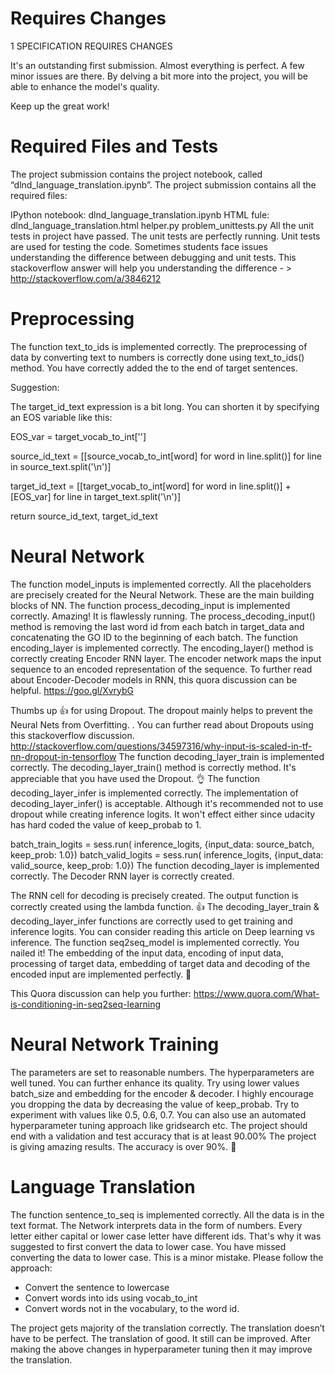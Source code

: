 # Requires Changes

1 SPECIFICATION REQUIRES CHANGES

It's an outstanding first submission. Almost everything is perfect. A few minor issues are there. By delving a bit more into the project, you will be able to enhance the model's quality.

Keep up the great work!

# Required Files and Tests

The project submission contains the project notebook, called “dlnd_language_translation.ipynb”.
The project submission contains all the required files:

IPython notebook: dlnd_language_translation.ipynb
HTML fule: dlnd_language_translation.html
helper.py
problem_unittests.py
All the unit tests in project have passed.
The unit tests are perfectly running. Unit tests are used for testing the code. Sometimes students face issues understanding the difference between debugging and unit tests. This stackoverflow answer will help you understanding the difference - > http://stackoverflow.com/a/3846212

# Preprocessing

The function text_to_ids is implemented correctly.
The preprocessing of data by converting text to numbers is correctly done using text_to_ids() method. You have correctly added the <EOS> to the end of target sentences.

Suggestion:

The target_id_text expression is a bit long. You can shorten it by specifying an EOS variable like this:

EOS_var = target_vocab_to_int['<EOS>']

source_id_text = [[source_vocab_to_int[word] for word in line.split()] for line in source_text.split('\n')]

target_id_text = [[target_vocab_to_int[word] for word in line.split()] + [EOS_var] for line in target_text.split('\n')]

return source_id_text, target_id_text

# Neural Network

The function model_inputs is implemented correctly.
All the placeholders are precisely created for the Neural Network. These are the main building blocks of NN.
The function process_decoding_input is implemented correctly.
Amazing! It is flawlessly running. The process_decoding_input() method is removing the last word id from each batch in target_data and concatenating the GO ID to the beginning of each batch.
The function encoding_layer is implemented correctly.
The encoding_layer() method is correctly creating Encoder RNN layer. The encoder network maps the input sequence to an encoded representation of the sequence. To further read about Encoder-Decoder models in RNN, this quora discussion can be helpful. https://goo.gl/XvrybG

Thumbs up :+1: for using Dropout. The dropout mainly helps to prevent the Neural Nets from Overfitting. . You can further read about Dropouts using this stackoverflow discussion. http://stackoverflow.com/questions/34597316/why-input-is-scaled-in-tf-nn-dropout-in-tensorflow
The function decoding_layer_train is implemented correctly.
The decoding_layer_train() method is correctly method. It's appreciable that you have used the Dropout. :ok_hand:
The function decoding_layer_infer is implemented correctly.
The implementation of decoding_layer_infer() is acceptable. Although it's recommended not to use dropout while creating inference logits. It won't effect either since udacity has hard coded the value of keep_probab to 1.

batch_train_logits = sess.run(
                inference_logits,
                {input_data: source_batch, keep_prob: 1.0})
batch_valid_logits = sess.run(
                inference_logits,
                {input_data: valid_source, keep_prob: 1.0})
The function decoding_layer is implemented correctly.
The Decoder RNN layer is correctly created.

The RNN cell for decoding is precisely created.
The output function is correctly created using the lambda function. :+1:
The decoding_layer_train & decoding_layer_infer functions are correctly used to get training and inference logits.
You can consider reading this article on Deep learning vs inference.
The function seq2seq_model is implemented correctly.
You nailed it! The embedding of the input data, encoding of input data, processing of target data, embedding of target data and decoding of the encoded input are implemented perfectly. :clap:

This Quora discussion can help you further: https://www.quora.com/What-is-conditioning-in-seq2seq-learning

# Neural Network Training

The parameters are set to reasonable numbers.
The hyperparameters are well tuned. You can further enhance its quality. Try using lower values batch_size and embedding for the encoder & decoder.
I highly encourage you dropping the data by decreasing the value of keep_probab. Try to experiment with values like 0.5, 0.6, 0.7. You can also use an automated hyperparameter tuning approach like gridsearch etc.
The project should end with a validation and test accuracy that is at least 90.00%
The project is giving amazing results. The accuracy is over 90%. :clap:

# Language Translation

The function sentence_to_seq is implemented correctly.
All the data is in the text format. The Network interprets data in the form of numbers. Every letter either capital or lower case letter have different ids. That's why it was suggested to first convert the data to lower case. You have missed converting the data to lower case.
This is a minor mistake. Please follow the approach:

- Convert the sentence to lowercase
- Convert words into ids using vocab_to_int
- Convert words not in the vocabulary, to the <UNK> word id.

The project gets majority of the translation correctly. The translation doesn’t have to be perfect.
The translation of good. It still can be improved. After making the above changes in hyperparameter tuning then it may improve the translation.